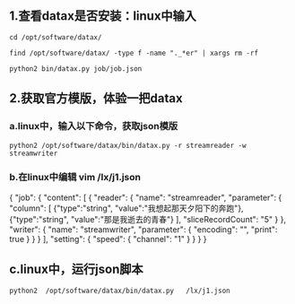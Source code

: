 ## 1.查看datax是否安装：linux中输入
`cd /opt/software/datax/` 

`find /opt/software/datax/ -type f -name "._*er" | xargs rm -rf` 

`python2 bin/datax.py job/job.json`

## 2.获取官方模版，体验一把datax
### a.linux中，输入以下命令，获取json模版
`python2 /opt/software/datax/bin/datax.py -r streamreader -w streamwriter` 
### b.在linux中编辑   vim  /lx/j1.json
{
    "job": {
        "content": [
            {
                "reader": {
                    "name": "streamreader", 
                    "parameter": {
                        "column": [
							{"type":"string", "value":"我想起那天夕阳下的奔跑"},
							{"type":"string", "value":"那是我逝去的青春"}
						], 
                        "sliceRecordCount": "5"
                    }
                }, 
                "writer": {
                    "name": "streamwriter", 
                    "parameter": {
                        "encoding": "", 
                        "print": true
                    }
                }
            }
        ], 
        "setting": {
            "speed": {
                "channel": "1"
            }
        }
    }
}

## c.linux中，运行json脚本
`python2  /opt/software/datax/bin/datax.py   /lx/j1.json`